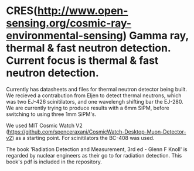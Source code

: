 # CRES(http://www.open-sensing.org/cosmic-ray-environmental-sensing) Gamma ray, thermal & fast neutron detection. Current focus is thermal & fast neutron detection. 


Currently has datasheets and files for thermal neutron detector being built. We recieved a contrabution from Eljen to detect thermal neutrons, which was two EJ-426 scinitilators, and one wavelengh shifting bar the EJ-280. We are currently trying to produce results with a 6mm SiPM, before switching to using three 1mm SiPM's.

We used MIT Cosmic Watch V2 (https://github.com/spenceraxani/CosmicWatch-Desktop-Muon-Detector-v2) as a starting point. For scinitilators the BC-408 was used.

The book 'Radiation Detection and Measurement, 3rd ed - Glenn F Knoll' is regarded by nuclear engineers as their go to for radiation detection. This book's pdf is included in the repository.
